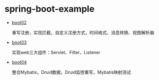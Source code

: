 # spring-boot-example

+ [boot02](boot02)
    
  重写注册，实现拦截，自定义注册方式，时间格式、消息转换、视图解析器

+ [boot03](boot03)

  实现web三大组件：Servlet、Filter、Listener
  
+ [boot04](boot04)

  整合Mybatis，Druid数据，Druid监控重写，Mybatis映射测试